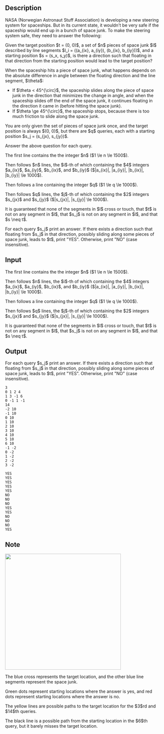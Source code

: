## Description

<div><p><span class="tex-font-style-it">NASA (Norwegian Astronaut Stuff Association) is developing a new steering system for spaceships. But in its current state, it wouldn't be very safe if the spaceship would end up in a bunch of space junk. To make the steering system safe, they need to answer the following:</span></p><p>Given the target position $t = (0, 0)$, a set of $n$ pieces of space junk $l$ described by line segments $l_i = ((a_{ix}, a_{iy}), (b_{ix}, b_{iy}))$, and a starting position $s = (s_x, s_y)$, is there a direction such that floating in that direction from the starting position would lead to the target position?</p><p>When the spaceship hits a piece of space junk, what happens depends on the absolute difference in angle between the floating direction and the line segment, $\theta$:</p><ul> <li> If $\theta &lt; 45^{\circ}$, the spaceship slides along the piece of space junk in the direction that minimizes the change in angle, and when the spaceship slides off the end of the space junk, it continues floating in the direction it came in (before hitting the space junk). </li><li> If $\theta \ge 45^{\circ}$, the spaceship stops, because there is too much friction to slide along the space junk. </li></ul><p>You are only given the set of pieces of space junk once, and the target position is always $(0, 0)$, but there are $q$ queries, each with a starting position $s_j = (s_{jx}, s_{jy})$.</p><p>Answer the above question for each query.</p></div><div class="input-specification"><p>The first line contains the the integer $n$ ($1 \le n \le 1500$).</p><p>Then follows $n$ lines, the $i$-th of which containing the $4$ integers $a_{ix}$, $a_{iy}$, $b_{ix}$, and $b_{iy}$ ($|a_{ix}|, |a_{iy}|, |b_{ix}|, |b_{iy}| \le 1000$).</p><p>Then follows a line containing the integer $q$ ($1 \le q \le 1000$).</p><p>Then follows $q$ lines, the $j$-th of which containing the $2$ integers $s_{jx}$ and $s_{jy}$ ($|s_{jx}|, |s_{jy}| \le 1000$).</p><p>It is guaranteed that none of the segments in $l$ cross or touch, that $t$ is not on any segment in $l$, that $s_j$ is not on any segment in $l$, and that $s \neq t$.</p></div><div class="output-specification"><p>For each query $s_j$ print an answer. If there exists a direction such that floating from $s_j$ in that direction, possibly sliding along some pieces of space junk, leads to $t$, print "YES". Otherwise, print "NO" (case insensitive).</p></div>

## Input

<p>The first line contains the the integer $n$ ($1 \le n \le 1500$).</p><p>Then follows $n$ lines, the $i$-th of which containing the $4$ integers $a_{ix}$, $a_{iy}$, $b_{ix}$, and $b_{iy}$ ($|a_{ix}|, |a_{iy}|, |b_{ix}|, |b_{iy}| \le 1000$).</p><p>Then follows a line containing the integer $q$ ($1 \le q \le 1000$).</p><p>Then follows $q$ lines, the $j$-th of which containing the $2$ integers $s_{jx}$ and $s_{jy}$ ($|s_{jx}|, |s_{jy}| \le 1000$).</p><p>It is guaranteed that none of the segments in $l$ cross or touch, that $t$ is not on any segment in $l$, that $s_j$ is not on any segment in $l$, and that $s \neq t$.</p>

## Output

<p>For each query $s_j$ print an answer. If there exists a direction such that floating from $s_j$ in that direction, possibly sliding along some pieces of space junk, leads to $t$, print "YES". Otherwise, print "NO" (case insensitive).</p>





```input1
3
0 1 2 4
1 3 -1 6
0 -1 1 -1
14
-2 10
-1 10
0 10
1 10
2 10
3 10
4 10
5 10
6 10
-1 -2
0 -2
1 -2
2 -2
3 -2
```




```output1
YES
YES
YES
YES
YES
NO
NO
NO
YES
YES
NO
NO
NO
YES
```



## Note

<p><img class="tex-graphics" src="file://nSig6wWb.png" style="max-width: 100.0%;max-height: 100.0%;" width="378px"></p><p>The blue cross represents the target location, and the other blue line segments represent the space junk.</p><p>Green dots represent starting locations where the answer is yes, and red dots represent starting locations where the answer is no.</p><p>The yellow lines are possible paths to the target location for the $3$rd and $14$th queries. </p><p>The black line is a possible path from the starting location in the $6$th query, but it barely misses the target location.</p>
